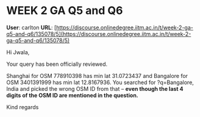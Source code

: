 # WEEK 2 GA Q5 and Q6

**User**: carlton
**URL**: [https://discourse.onlinedegree.iitm.ac.in/t/week-2-ga-q5-and-q6/135078/5](https://discourse.onlinedegree.iitm.ac.in/t/week-2-ga-q5-and-q6/135078/5)

Hi Jwala,

Your query has been officially reviewed.

Shanghai for OSM 778910398 has min lat 31.0723437 and Bangalore for OSM 3401391999 has min lat 12.8167936. You searched for ?q=Bangalore, India and picked the wrong OSM ID from that – **even though the last 4 digits of the OSM ID are mentioned in the question.**

Kind regards
